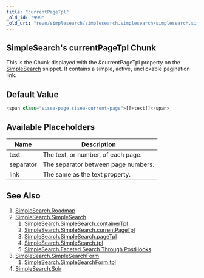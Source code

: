```yaml
---
title: "currentPageTpl"
_old_id: "999"
_old_uri: "revo/simplesearch/simplesearch.simplesearch/simplesearch.simplesearch.currentpagetpl"
---
```


## SimpleSearch's currentPageTpl Chunk

This is the Chunk displayed with the &currentPageTpl property on the [SimpleSearch](extras/simplesearch/simplesearch.simplesearch "SimpleSearch.SimpleSearch") snippet. It contains a simple, active, unclickable pagination link.

## Default Value

``` php
<span class="sisea-page sisea-current-page">[[+text]]</span>
```

## Available Placeholders

| Name      | Description                         |
| --------- | ----------------------------------- |
| text      | The text, or number, of each page.  |
| separator | The separator between page numbers. |
| link      | The same as the text property.      |

## See Also

1. [SimpleSearch.Roadmap](extras/simplesearch/simplesearch.roadmap)
2. [SimpleSearch.SimpleSearch](extras/simplesearch/simplesearch.simplesearch)
    1. [SimpleSearch.SimpleSearch.containerTpl](extras/simplesearch/simplesearch.simplesearch/simplesearch.simplesearch.containertpl)
    2. [SimpleSearch.SimpleSearch.currentPageTpl](extras/simplesearch/simplesearch.simplesearch/simplesearch.simplesearch.currentpagetpl)
    3. [SimpleSearch.SimpleSearch.pageTpl](extras/simplesearch/simplesearch.simplesearch/simplesearch.simplesearch.pagetpl)
    4. [SimpleSearch.SimpleSearch.tpl](extras/simplesearch/simplesearch.simplesearch/simplesearch.simplesearch.tpl)
    5. [SimpleSearch.Faceted Search Through PostHooks](extras/simplesearch/simplesearch.simplesearch/simplesearch.faceted-search-through-posthooks)
3. [SimpleSearch.SimpleSearchForm](extras/simplesearch/simplesearch.simplesearchform)
    1. [SimpleSearch.SimpleSearchForm.tpl](extras/simplesearch/simplesearch.simplesearchform/simplesearch.simplesearchform.tpl)
4. [SimpleSearch.Solr](extras/simplesearch/simplesearch.solr)
